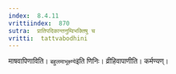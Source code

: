 ```yaml
---
index:  8.4.11
vrittiindex:  870
sutra:  प्रातिपदिकान्तनुम्विभक्तिषु च
vritti:  tattvabodhini 
---
```


माषवापिणाविति। `बहुलमाभूक्ष्ण्ये`इति णिनिः। व्रीहिवापाणीति। कर्मण्यण्।


